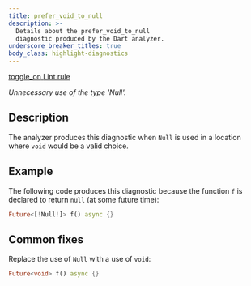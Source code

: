 ```yaml
---
title: prefer_void_to_null
description: >-
  Details about the prefer_void_to_null
  diagnostic produced by the Dart analyzer.
underscore_breaker_titles: true
body_class: highlight-diagnostics
---
```


<div class="tags">
  <a class="tag-label"
      href="/tools/linter-rules/prefer_void_to_null"
      title="Learn about the lint rule that enables this diagnostic."
      aria-label="Learn about the lint rule that enables this diagnostic."
      target="_blank">
    <span class="material-symbols" aria-hidden="true">toggle_on</span>
    <span>Lint rule</span>
  </a>
</div>

_Unnecessary use of the type 'Null'._

## Description

The analyzer produces this diagnostic when `Null` is used in a location
where `void` would be a valid choice.

## Example

The following code produces this diagnostic because the function `f` is
declared to return `null` (at some future time):

```dart
Future<[!Null!]> f() async {}
```

## Common fixes

Replace the use of `Null` with a use of `void`:

```dart
Future<void> f() async {}
```
